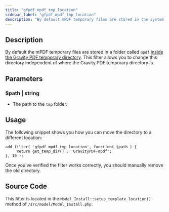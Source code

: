 ```yaml
---
title: "gfpdf_mpdf_tmp_location"
sidebar_label: "gfpdf_mpdf_tmp_location"
description: "By default mPDF temporary files are stored in the system temporary directory. Change the path with this filter."
---
```


## Description 

By default the mPDF temporary files are stored in a folder called `mpdf` [inside the Gravity PDF temporary directory]([url](https://docs.gravitypdf.com/v6/developers/filters/gfpdf_tmp_location)). This filter allows you to change this directory independent of where the Gravity PDF temporary directory is.

## Parameters 

### $path | string
*  The path to the `tmp` folder.

## Usage 

The following snippet shows you how you can move the directory to a different location:

```
add_filter( 'gfpdf_mpdf_tmp_location', function( $path ) {
     return get_temp_dir() . 'GravityPDF-mpdf';
}, 10 );

```

Once you've verified the filter works correctly, you should manually remove the old directory.

## Source Code 

This filter is located in the `Model_Install::setup_template_location()` method of `/src/model/Model_Install.php`.
